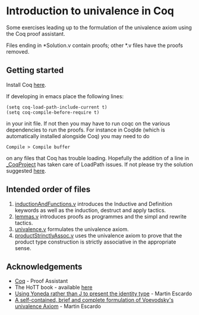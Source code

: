 # Introduction to univalence in Coq

Some exercises leading up to the formulation of the univalence axiom using the Coq proof assistant.

Files ending in *Solution.v contain proofs; other *.v files have the proofs removed.

## Getting started

Install Coq [here](https://coq.inria.fr/).

If developing in emacs place the following lines:

```
(setq coq-load-path-include-current t)
(setq coq-compile-before-require t)
```

in your init file.
If not then you may have to run coqc on the various dependencies to run the proofs.
For instance in CoqIde (which is automatically installed alongside Coq) you may need to do

```
Compile > Compile buffer
```

on any files that Coq has trouble loading. 
Hopefully the addition of a line in [\_CoqProject](_CoqProject) has taken care of LoadPath issues. 
If not please try the solution suggested [here](https://stackoverflow.com/questions/16202666/coqide-cant-load-modules-from-same-folder).

## Intended order of files

1. [inductionAndFunctions.v](inductionAndFunctions.v) introduces the Inductive and Definition keywords as well as the induction, destruct and apply tactics.
2. [lemmas.v](lemmas.v) introduces proofs as programmes and the simpl and rewrite tactics.
3. [univalence.v](univalence.v) formulates the univalence axiom.
4. [productStrinctlyAssoc.v](productStrictlyAssoc.v) uses the univalence axiom to prove that the product type construction is strictly associative in the appropriate sense.


## Acknowledgements

* [Coq](https://coq.inria.fr/) - Proof Assistant
* The HoTT book - available [here](https://homotopytypetheory.org/book/)
* [Using Yoneda rather than J to present the identity type](http://www.cs.bham.ac.uk/~mhe/yoneda/yoneda.html) - Martin Escardo
* [A self-contained, brief and complete formulation of Voevodsky's univalence Axiom](http://www.cs.bham.ac.uk/~mhe/agda-new/UnivalenceFromScratch.html) - Martin Escardo
